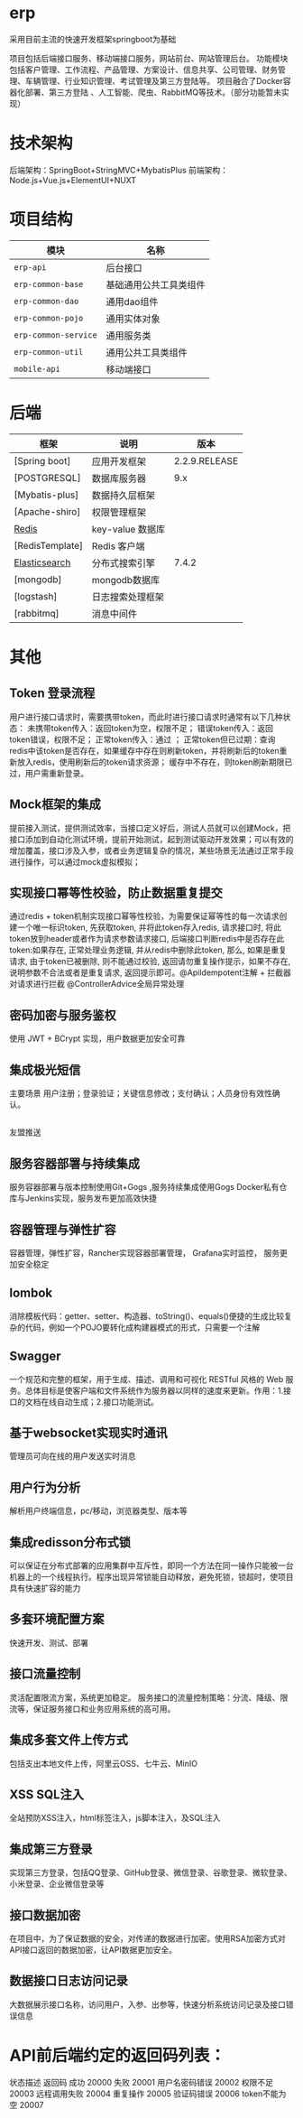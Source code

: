 # erp
采用目前主流的快速开发框架springboot为基础


项目包括后端接口服务、移动端接口服务，网站前台、网站管理后台。
功能模块包括客户管理、工作流程、产品管理、方案设计、信息共享、公司管理、财务管理、车辆管理、行业知识管理、考试管理及第三方登陆等。
项目融合了Docker容器化部署、第三方登陆 、人工智能、爬虫、RabbitMQ等技术。（部分功能暂未实现）


# 技术架构
后端架构：SpringBoot+StringMVC+MybatisPlus 
前端架构：Node.js+Vue.js+ElementUI+NUXT 




# 项目结构
|         模块           |           名称         |
| ---------------------  | ---------------------- |
| `erp-api`             |         后台接口       |
| `erp-common-base`    | 基础通用公共工具类组件 |
| `erp-common-dao`     | 通用dao组件            |
| `erp-common-pojo`    | 通用实体对象           |
| `erp-common-service` | 通用服务类             |
| `erp-common-util`    | 通用公共工具类组件     |
| `mobile-api`          | 移动端接口             |



# 后端

| 框架 | 说明 |  版本 |
| --- | --- | --- |
| [Spring boot] | 应用开发框架 |   2.2.9.RELEASE |
| [POSTGRESQL] | 数据库服务器 | 9.x |
| [Mybatis-plus]| 数据持久层框架 |  |
| [Apache-shiro]| 权限管理框架 |  |
| [Redis](https://redis.io/) | key-value 数据库 |  |
| [RedisTemplate] | Redis 客户端 |  |
| [Elasticsearch](https://www.elastic.co/cn/) | 分布式搜索引擎 | 7.4.2 |
| [mongodb] | mongodb数据库 | |
| [logstash] | 日志搜索处理框架 | |
| [rabbitmq] | 消息中间件 | |




# 其他

## Token 登录流程
用户进行接口请求时，需要携带token，而此时进行接口请求时通常有以下几种状态：
未携带token传入：返回token为空，权限不足；
错误token传入：返回token错误，权限不足；
正常token传入：通过 ；
正常token但已过期：查询redis中该token是否存在，如果缓存中存在则刷新token，并将刷新后的token重新放入redis，使用刷新后的token请求资源； 缓存中不存在，则token刷新期限已过，用户需重新登录。


## Mock框架的集成
提前接入测试，提供测试效率，当接口定义好后，测试人员就可以创建Mock，把接口添加到自动化测试环境，提前开始测试，起到测试驱动开发效果；可以有效的增加覆盖，接口涉及入参，或者业务逻辑复杂的情况，某些场景无法通过正常手段进行操作，可以通过mock虚拟模拟；



## 实现接口幂等性校验，防止数据重复提交
通过redis + token机制实现接口幂等性校验，为需要保证幂等性的每一次请求创建一个唯一标识token, 先获取token, 并将此token存入redis, 请求接口时, 将此token放到header或者作为请求参数请求接口, 后端接口判断redis中是否存在此token:如果存在, 正常处理业务逻辑, 并从redis中删除此token, 那么, 如果是重复请求, 由于token已被删除, 则不能通过校验, 返回请勿重复操作提示，如果不存在, 说明参数不合法或者是重复请求, 返回提示即可。@ApiIdempotent注解 + 拦截器对请求进行拦截  @ControllerAdvice全局异常处理



## 密码加密与服务鉴权
使用 JWT + BCrypt 实现，用户数据更加安全可靠

## 集成极光短信
主要场景 用户注册；登录验证；关键信息修改；支付确认；人员身份有效性确认。


##
友盟推送


## 服务容器部署与持续集成
服务容器部署与版本控制使用Git+Gogs ,服务持续集成使用Gogs Docker私有仓库与Jenkins实现，服务发布更加高效快捷



## 容器管理与弹性扩容
容器管理，弹性扩容，Rancher实现容器部署管理， Grafana实时监控， 服务更加安全稳定


## lombok
消除模板代码：getter、setter、构造器、toString()、equals()便捷的生成比较复杂的代码，例如一个POJO要转化成构建器模式的形式，只需要一个注解



## Swagger 
一个规范和完整的框架，用于生成、描述、调用和可视化 RESTful 风格的 Web 服务。总体目标是使客户端和文件系统作为服务器以同样的速度来更新。作用：1.接口的文档在线自动生成；2.接口功能测试。



## 基于websocket实现实时通讯
管理员可向在线的用户发送实时消息



## 用户行为分析
解析用户终端信息，pc/移动，浏览器类型、版本等



## 集成redisson分布式锁
可以保证在分布式部署的应用集群中互斥性，即同一个方法在同一操作只能被一台机器上的一个线程执行。程序出现异常锁能自动释放，避免死锁，锁超时，使项目具有快速扩容的能力



## 多套环境配置方案
快速开发、测试、部署


## 接口流量控制
灵活配置限流方案，系统更加稳定。 服务接口的流量控制策略：分流、降级、限流等，保证服务接口和业务应用系统的高可用。



## 集成多套文件上传方式
包括支出本地文件上传，阿里云OSS、七牛云、MinIO


## XSS SQL注入
全站预防XSS注入，html标签注入，js脚本注入，及SQL注入


## 集成第三方登录
实现第三方登录，包括QQ登录、GitHub登录、微信登录、谷歌登录、微软登录、小米登录、企业微信登录等


## 接口数据加密
在项目中，为了保证数据的安全，对传递的数据进行加密。使用RSA加密方式对API接口返回的数据加密，让API数据更加安全。


## 数据接口日志访问记录
大数据展示接口名称，访问用户，入参、出参等，快速分析系统访问记录及接口错误信息


# API前后端约定的返回码列表：

状态描述	    返回码
成功	        20000
失败	        20001
用户名密码错误	20002
权限不足	    20003
远程调用失败	20004
重复操作	    20005
验证码错误      20006
token不能为空   20007
